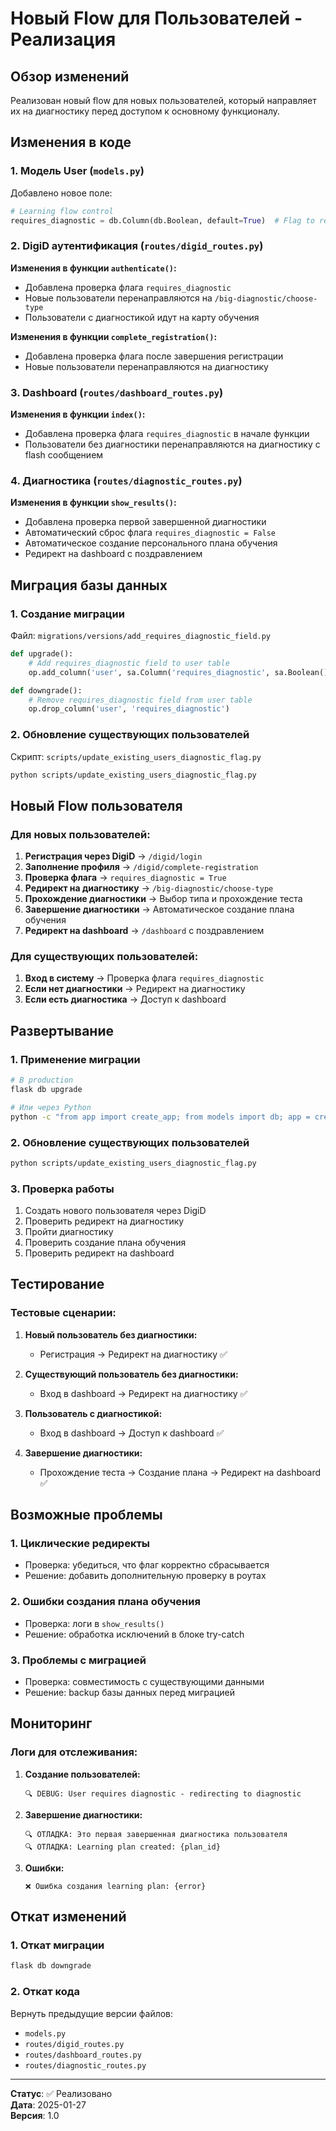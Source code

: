 # Новый Flow для Пользователей - Реализация

## Обзор изменений

Реализован новый flow для новых пользователей, который направляет их на диагностику перед доступом к основному функционалу.

## Изменения в коде

### 1. Модель User (`models.py`)

Добавлено новое поле:
```python
# Learning flow control
requires_diagnostic = db.Column(db.Boolean, default=True)  # Flag to redirect new users to diagnostic
```

### 2. DigiD аутентификация (`routes/digid_routes.py`)

**Изменения в функции `authenticate()`:**
- Добавлена проверка флага `requires_diagnostic`
- Новые пользователи перенаправляются на `/big-diagnostic/choose-type`
- Пользователи с диагностикой идут на карту обучения

**Изменения в функции `complete_registration()`:**
- Добавлена проверка флага после завершения регистрации
- Новые пользователи перенаправляются на диагностику

### 3. Dashboard (`routes/dashboard_routes.py`)

**Изменения в функции `index()`:**
- Добавлена проверка флага `requires_diagnostic` в начале функции
- Пользователи без диагностики перенаправляются на диагностику с flash сообщением

### 4. Диагностика (`routes/diagnostic_routes.py`)

**Изменения в функции `show_results()`:**
- Добавлена проверка первой завершенной диагностики
- Автоматический сброс флага `requires_diagnostic = False`
- Автоматическое создание персонального плана обучения
- Редирект на dashboard с поздравлением

## Миграция базы данных

### 1. Создание миграции

Файл: `migrations/versions/add_requires_diagnostic_field.py`

```python
def upgrade():
    # Add requires_diagnostic field to user table
    op.add_column('user', sa.Column('requires_diagnostic', sa.Boolean(), nullable=False, server_default='true'))

def downgrade():
    # Remove requires_diagnostic field from user table
    op.drop_column('user', 'requires_diagnostic')
```

### 2. Обновление существующих пользователей

Скрипт: `scripts/update_existing_users_diagnostic_flag.py`

```bash
python scripts/update_existing_users_diagnostic_flag.py
```

## Новый Flow пользователя

### Для новых пользователей:

1. **Регистрация через DigiD** → `/digid/login`
2. **Заполнение профиля** → `/digid/complete-registration`
3. **Проверка флага** → `requires_diagnostic = True`
4. **Редирект на диагностику** → `/big-diagnostic/choose-type`
5. **Прохождение диагностики** → Выбор типа и прохождение теста
6. **Завершение диагностики** → Автоматическое создание плана обучения
7. **Редирект на dashboard** → `/dashboard` с поздравлением

### Для существующих пользователей:

1. **Вход в систему** → Проверка флага `requires_diagnostic`
2. **Если нет диагностики** → Редирект на диагностику
3. **Если есть диагностика** → Доступ к dashboard

## Развертывание

### 1. Применение миграции

```bash
# В production
flask db upgrade

# Или через Python
python -c "from app import create_app; from models import db; app = create_app(); app.app_context().push(); db.create_all()"
```

### 2. Обновление существующих пользователей

```bash
python scripts/update_existing_users_diagnostic_flag.py
```

### 3. Проверка работы

1. Создать нового пользователя через DigiD
2. Проверить редирект на диагностику
3. Пройти диагностику
4. Проверить создание плана обучения
5. Проверить редирект на dashboard

## Тестирование

### Тестовые сценарии:

1. **Новый пользователь без диагностики:**
   - Регистрация → Редирект на диагностику ✅

2. **Существующий пользователь без диагностики:**
   - Вход в dashboard → Редирект на диагностику ✅

3. **Пользователь с диагностикой:**
   - Вход в dashboard → Доступ к dashboard ✅

4. **Завершение диагностики:**
   - Прохождение теста → Создание плана → Редирект на dashboard ✅

## Возможные проблемы

### 1. Циклические редиректы
- Проверка: убедиться, что флаг корректно сбрасывается
- Решение: добавить дополнительную проверку в роутах

### 2. Ошибки создания плана обучения
- Проверка: логи в `show_results()`
- Решение: обработка исключений в блоке try-catch

### 3. Проблемы с миграцией
- Проверка: совместимость с существующими данными
- Решение: backup базы данных перед миграцией

## Мониторинг

### Логи для отслеживания:

1. **Создание пользователей:**
   ```
   🔍 DEBUG: User requires diagnostic - redirecting to diagnostic
   ```

2. **Завершение диагностики:**
   ```
   🔍 ОТЛАДКА: Это первая завершенная диагностика пользователя
   🔍 ОТЛАДКА: Learning plan created: {plan_id}
   ```

3. **Ошибки:**
   ```
   ❌ Ошибка создания learning plan: {error}
   ```

## Откат изменений

### 1. Откат миграции

```bash
flask db downgrade
```

### 2. Откат кода

Вернуть предыдущие версии файлов:
- `models.py`
- `routes/digid_routes.py`
- `routes/dashboard_routes.py`
- `routes/diagnostic_routes.py`

---

**Статус**: ✅ Реализовано  
**Дата**: 2025-01-27  
**Версия**: 1.0 